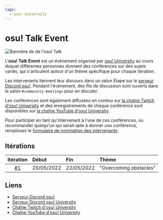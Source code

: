 ```yaml
---
tags:
  - osu! University
---
```


# osu! Talk Event

![Bannière de de l'osu! Talk](img/banner.png)

L'**osu! Talk Event** est un événement organisé par [osu! University](/wiki/Community/Discord_servers/osu!_University) au cours duquel différentes personnes donnent des conférences sur des sujets variés, qui s'articulent autour d'un thème spécifique pour chaque itération.

Les intervenants tiennent leur discours dans un salon Étape sur le [serveur Discord osu!](/wiki/Community/Discord_servers#official). Pendant l'événement, des fils de discussion sont ouverts dans le salon `#community-meetings` pour en discuter.

Les conférences sont également diffusées en continu sur [la chaîne Twitch d'osu! University](https://twitch.tv/osuuniversity) et des enregistrements de chaque conférence sont disponibles sur [la chaîne YouTube d'osu! University](https://www.youtube.com/c/osuuniversity).

Pour participer en tant qu'intervenant à l'une de ces conférences, ou recommander quelqu'un qui serait apte à donner une conférence, remplissez le [formulaire de nomination des intervenants](https://forms.gle/HCD6ac8JwURGh8zx8).

## Itérations

| Itération | Début | Fin | Thème |
| :-: | :-- | :-- | :-- |
| [#1](Overcoming_Obstacles) | 20/05/2022 | 22/05/2022 | "Overcoming obstacles" |

## Liens

- [Serveur Discord osu!](/wiki/Community/Discord_servers#official)
- [Serveur Discord osu! University](https://discord.gg/QubdHdnBVg)
- [Chaîne Twitch d'osu! University](https://twitch.tv/osuuniversity)
- [Chaîne YouTube d'osu! University](https://www.youtube.com/c/osuuniversity)
